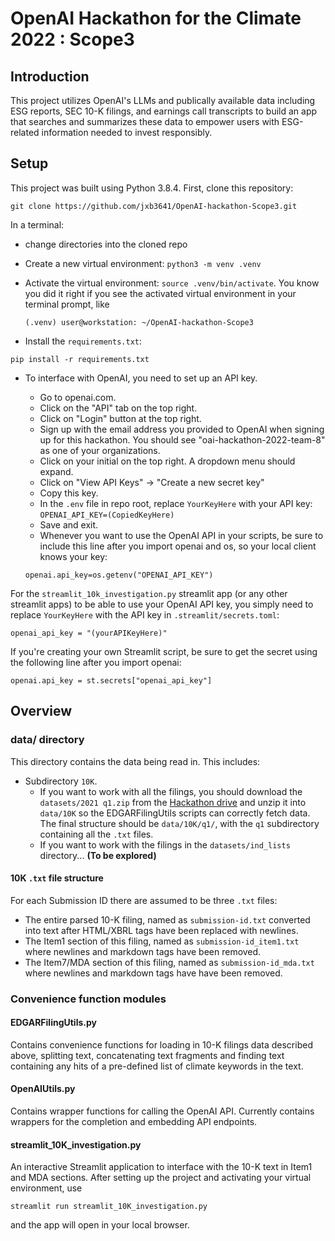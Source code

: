 # OpenAI Hackathon for the Climate 2022 : Scope3

## Introduction
This project utilizes OpenAI's LLMs and publically available data including ESG reports, SEC 10-K filings, and earnings call transcripts to build an app that searches and summarizes these data to empower users with ESG-related information needed to invest responsibly.   

## Setup

This project was built using Python 3.8.4. 
First, clone this repository: 

`git clone https://github.com/jxb3641/OpenAI-hackathon-Scope3.git`

In a terminal:
- change directories into the cloned repo
- Create a new virtual environment: `python3 -m venv .venv`
- Activate the virtual environment: `source .venv/bin/activate`.  You know you did it right if you see the activated virtual environment in your terminal prompt, like 
    
    `(.venv) user@workstation: ~/OpenAI-hackathon-Scope3`

- Install the `requirements.txt`: 

`pip install -r requirements.txt`

- To interface with OpenAI, you need to set up an API key. 
    - Go to openai.com.
    - Click on the "API" tab on the top right.
    - Click on "Login" button at the top right.
    - Sign up with the email address you provided to OpenAI when signing up for this hackathon.  You should see "oai-hackathon-2022-team-8" as one of your organizations.
    - Click on your initial on the top right. A dropdown menu should expand.
    - Click on "View API Keys" -> "Create a new secret key"
    - Copy this key.
    - In the `.env` file in repo root, replace `YourKeyHere` with your API key: 
    `OPENAI_API_KEY=(CopiedKeyHere)` 
    - Save and exit.
    - Whenever you want to use the OpenAI API in your scripts, be sure to include this line after you import openai and os, so your local client knows your key: 

    `openai.api_key=os.getenv("OPENAI_API_KEY")`

For the `streamlit_10k_investigation.py` streamlit app (or any other streamlit apps) to be able to use your OpenAI API key, you simply need to replace `YourKeyHere` with the API key in `.streamlit/secrets.toml`:

`openai_api_key = "(yourAPIKeyHere)"`

If you're creating your own Streamlit script, be sure to get the secret using the following line after you import openai:

`openai.api_key = st.secrets["openai_api_key"]`

## Overview

### data/ directory
This directory contains the data being read in.  This includes:
- Subdirectory `10K`.  
    - If you want to work with all the filings, you should download the `datasets/2021 q1.zip` from the [Hackathon drive](https://drive.google.com/drive/folders/1j-I-hBuqYZQWMPNO2nWIrRDwuMFLeYMN?usp=share_link) and unzip it into `data/10K` so the EDGARFilingUtils scripts can correctly fetch data. The final structure should be `data/10K/q1/`, with the `q1` subdirectory containing all the `.txt` files. 
    - If you want to work with the filings in the `datasets/ind_lists` directory... **(To be explored)**


#### 10K `.txt` file structure
For each Submission ID there are assumed to be three `.txt` files:
- The entire parsed 10-K filing, named as `submission-id.txt` converted into text after HTML/XBRL tags have been replaced with newlines.
- The Item1 section of this filing, named as `submission-id_item1.txt` where newlines and markdown tags have been removed.
- The Item7/MDA section of this filing, named as `submission-id_mda.txt` where newlines and markdown tags have have been removed.

### Convenience function modules

#### EDGARFilingUtils.py
Contains convenience functions for loading in 10-K filings data described above, splitting text, concatenating text fragments and finding text containing any hits of a pre-defined list of climate keywords in the text. 

#### OpenAIUtils.py
Contains wrapper functions for calling the OpenAI API.  Currently contains wrappers for the completion and embedding API endpoints.

#### streamlit_10K_investigation.py
An interactive Streamlit application to interface with the 10-K text in Item1 and MDA sections. 
After setting up the project and activating your virtual environment, use 

`streamlit run streamlit_10K_investigation.py` 

and the app will open in your local browser. 